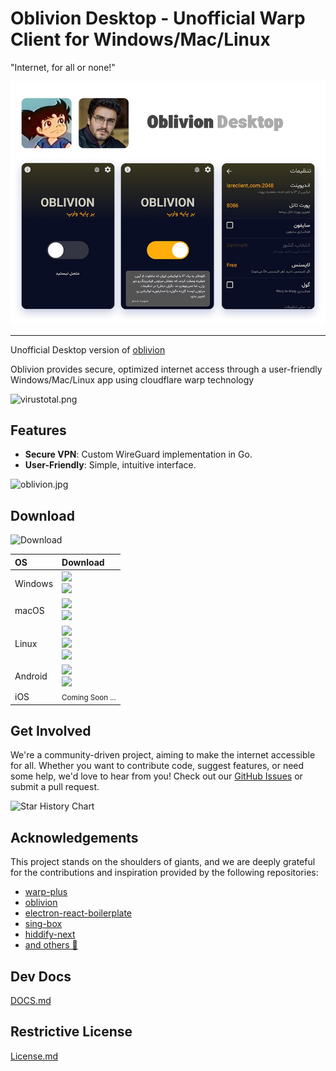 # Oblivion Desktop - Unofficial Warp Client for Windows/Mac/Linux

"Internet, for all or none!"

![oblivion.png](screenshot/oblivion.png)

---

Unofficial Desktop version of [oblivion](https://github.com/bepass-org/oblivion)

Oblivion provides secure, optimized internet access through a user-friendly Windows/Mac/Linux app using cloudflare warp
technology

![virustotal.png](screenshot/virustotal.png)

## Features

- **Secure VPN**: Custom WireGuard implementation in Go.
- **User-Friendly**: Simple, intuitive interface.

![oblivion.jpg](screenshot/oblivion.jpg)

## Download

![Download](https://img.shields.io/github/downloads/bepass-org/oblivion-desktop/total)

<div align=left>
<table>
    <thead align=left>
        <tr>
            <th>OS</th>
            <th>Download</th>
        </tr>
    </thead>
    <tbody align=left>
        <tr>
            <td>Windows</td>
            <td>
                <a href="https://github.com/bepass-org/oblivion-desktop/releases/latest/download/oblivion-desktop-win-x64.exe"><img src="https://img.shields.io/badge/Setup-x64-2d7d9a.svg?logo=windows"></a><br>
                <a href="https://github.com/bepass-org/oblivion-desktop/releases/latest/download/oblivion-desktop-win-x64.zip"><img src="https://img.shields.io/badge/Portable-x64-67b7d1.svg?logo=windows"></a>
            </td>
        </tr>
        <tr>
            <td>macOS</td>
            <td>
                <a href="https://github.com/bepass-org/oblivion-desktop/releases/latest/download/oblivion-desktop-mac-arm64.dmg"><img src="https://img.shields.io/badge/DMG-arm64-ea005e.svg?logo=apple"></a><br>
                <a href="https://github.com/bepass-org/oblivion-desktop/releases/latest/download/oblivion-desktop-mac-arm64.pkg"><img src="https://img.shields.io/badge/PKG-arm64-bc544b.svg?logo=apple" /></a>
            </td>
        </tr>
        <tr>
            <td>Linux</td>
            <td>                
                <a href="https://github.com/bepass-org/oblivion-desktop/releases/latest/download/oblivion-desktop-linux-amd64.deb"><img src="https://img.shields.io/badge/DebPackage-x64-FF9966.svg?logo=debian"> </a><br>
                <a href="https://github.com/bepass-org/oblivion-desktop/releases/latest/download/oblivion-desktop-linux-x86_64.rpm"><img src="https://img.shields.io/badge/RpmPackage-x64-F1B42F.svg?logo=redhat"> </a><br>
                <a href="https://github.com/bepass-org/oblivion-desktop/releases/latest/download/oblivion-desktop"><img src="https://img.shields.io/badge/tar.xz-x64-f84e29.svg?logo=linux"> </a>
            </td>
        </tr>
        <tr>
        <td>Android</td>
            <td>
                <a href="https://github.com/bepass-org/oblivion/releases/latest"><img src="https://img.shields.io/badge/APK-Universal-044d29.svg?logo=android"></a><br>
<a href="https://play.google.com/store/apps/details?id=org.bepass.oblivion"><img src="https://img.shields.io/badge/APK-Universal-044d29.svg?logo=googleplay"></a>
            </td>
        </tr>
        <tr>
        <td>iOS</td>
            <td>
                <small>Coming Soon ...</small>
            </td>
        </tr>
    </tbody>
</table>


</div>

## Get Involved

We're a community-driven project, aiming to make the internet accessible for all. Whether you want to contribute code,
suggest features, or need some help, we'd love to hear from you! Check out
our [GitHub Issues](https://github.com/bepass-org/oblivion-desktop/issues) or submit a pull request.

![Star History Chart](https://api.star-history.com/svg?repos=bepass-org/oblivion-desktop&type=Date)

## Acknowledgements

This project stands on the shoulders of giants, and we are deeply grateful for the contributions and inspiration
provided by the following repositories:

- [warp-plus](https://github.com/bepass-org/warp-plus/)
- [oblivion](https://github.com/bepass-org/oblivion)
- [electron-react-boilerplate](https://github.com/electron-react-boilerplate/electron-react-boilerplate)
- [sing-box](https://github.com/SagerNet/sing-box)
- [hiddify-next](https://github.com/hiddify/hiddify-next)
- [and others 🧡](package.json)

## Dev Docs

[DOCS.md](DOCS.md)

## Restrictive License

[License.md](LICENSE.md)
